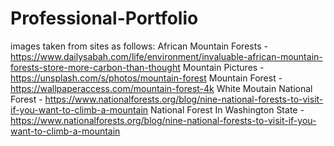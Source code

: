 # Professional-Portfolio
images taken from sites as follows:
    African Mountain Forests - https://www.dailysabah.com/life/environment/invaluable-african-mountain-forests-store-more-carbon-than-thought
    Mountain Pictures - https://unsplash.com/s/photos/mountain-forest
    Mountain Forest - https://wallpaperaccess.com/mountain-forest-4k
    White Moutain National Forest - https://www.nationalforests.org/blog/nine-national-forests-to-visit-if-you-want-to-climb-a-mountain
    National Forest In Washington State - https://www.nationalforests.org/blog/nine-national-forests-to-visit-if-you-want-to-climb-a-mountain
